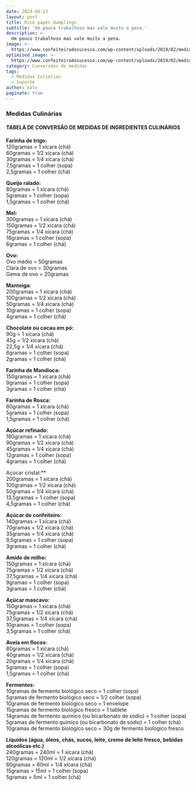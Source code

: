 ```yaml
---
date: 2024-04-13
layout: post
title: Rice paper dumplings
subtitle: 'Um pouco trabalhoso mas vale muito a pena.'
description: >-
  Um pouco trabalhoso mas vale muito a pena.
image: >-
  https://www.confeiteiradesucesso.com/wp-content/uploads/2019/02/medidas-culinarias.png
optimized_image: >-
  https://www.confeiteiradesucesso.com/wp-content/uploads/2019/02/medidas-culinarias.png
category: Conversões de medidas
tags:
  - Medidas Culiárias
  - Suporte
author: Xalo
paginate: true
---
```


### Medidas Culinárias  

#### TABELA DE CONVERSÃO DE MEDIDAS DE INGREDIENTES CULINÁRIOS  
**Farinha de trigo:**  
120gramas = 1 xícara (chá)  
60gramas = 1/2 xícara (chá)  
30gramas = 1/4 xícara (chá)  
7,5gramas = 1 colher (sopa)  
2,5gramas = 1 colher (chá)  

**Queijo ralado:**  
80gramas = 1 xícara (chá)  
5gramas = 1 colher (sopa)  
1,5gramas = 1 colher (chá)  

**Mel:**  
300gramas = 1 xícara (chá)  
150gramas = 1/2 xícara (chá)  
75gramas = 1/4 xícara (chá)  
18gramas = 1 colher (sopa)  
6gramas = 1 colher (chá)  

**Ovo:**  
Ovo médio = 50gramas  
Clara de ovo = 30gramas  
Gema de ovo = 20gramas  

**Manteiga:**  
200gramas = 1 xícara (chá)  
100gramas = 1/2 xícara (chá)  
50gramas = 1/4 xícara (chá)  
10gramas = 1 colher (sopa)  
4gramas = 1 colher (chá)  

**Chocolate ou cacau em pó:**  
90g = 1 xícara (chá)  
45g = 1/2 xícara (chá)  
22,5g = 1/4 xícara (chá)  
6gramas = 1 colher (sopa)  
2gramas = 1 colher (chá)  

**Farinha de Mandioca:**  
150gramas = 1 xícara (chá)  
9gramas = 1 colher (sopa)  
3gramas = 1 colher (chá)  

**Farinha de Rosca:**  
80gramas = 1 xícara (chá)  
5gramas = 1 colher (sopa)  
1,5gramas = 1 colher (chá)  

**Açúcar refinado:**  
180gramas = 1 xícara (chá)  
90gramas = 1/2 xícara (chá)  
45gramas = 1/4 xícara (chá)  
12gramas = 1 colher (sopa)  
4gramas = 1 colher (chá)  

  Açúcar cristal:**  
200gramas = 1 xícara (chá)  
100gramas = 1/2 xícara (chá)  
50gramas = 1/4 xícara (chá)  
13,5gramas = 1 colher (sopa)  
4,5gramas = 1 colher (chá)  

**Açúcar de confeiteiro:**  
140gramas = 1 xícara (chá)  
70gramas = 1/2 xícara (chá)  
35gramas = 1/4 xícara (chá)  
9,5gramas = 1 colher (sopa)  
3gramas = 1 colher (chá)  

**Amido de milho:**  
150gramas = 1 xícara (chá)  
75gramas = 1/2 xícara (chá)  
37,5gramas = 1/4 xícara (chá)  
9gramas = 1 colher (sopa)  
3gramas = 1 colher (chá)  

**Açúcar mascavo:**  
150gramas = 1 xícara (chá)  
75gramas = 1/2 xícara (chá)  
37,5gramas = 1/4 xícara (chá)  
10gramas = 1 colher (sopa)  
3,5gramas = 1 colher (chá)  

**Aveia em flocos:**  
80gramas = 1 xícara (chá)  
40gramas = 1/2 xícara (chá)  
20gramas = 1/4 xícara (chá)  
5gramas = 1 colher (sopa)  
1,5gramas = 1 colher (chá)  

**Fermentos:**  
10gramas de fermento biológico seco = 1 colher (sopa)  
5gramas de fermento biológico seco = 1/2 colher (sopa)  
10gramas de fermento biológico seco = 1 envelope  
15gramas de fermento biológico fresco = 1 tablete  
14gramas de fermento químico (ou bicarbonato de sódio) = 1 colher (sopa)  
5gramas de fermento químico (ou bicarbonato de sódio) = 1 colher (chá)  
10gramas de fermento biológico seco = 30g de fermento biológico fresco  

**Líquidos (água, óleos, chás, sucos, leite, creme de leite fresco, bebidas alcoólicas etc.)**  
240gramas = 240ml = 1 xícara (chá)  
120gramas = 120ml = 1/2 xícara (chá)  
60gramas = 60ml = 1/4 xícara (chá)  
15gramas = 15ml = 1 colher (sopa)  
5gramas = 5ml = 1 colher (chá)  
